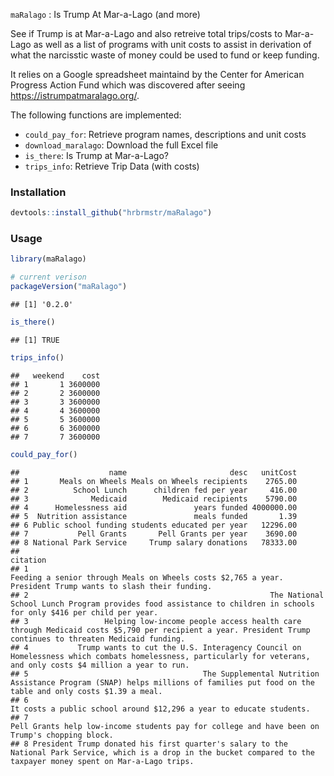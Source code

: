 
`maRalago` : Is Trump At Mar-a-Lago (and more)

See if Trump is at Mar-a-Lago and also retreive total trips/costs to Mar-a-Lago as well as a list of programs with unit costs to assist in derivation of what the narcisstic waste of money could be used to fund or keep funding.

It relies on a Google spreadsheet maintaind by the Center for American Progress Action Fund which was discovered after seeing <https://istrumpatmaralago.org/>.

The following functions are implemented:

-   `could_pay_for`: Retrieve program names, descriptions and unit costs
-   `download_maralago`: Download the full Excel file
-   `is_there`: Is Trump at Mar-a-Lago?
-   `trips_info`: Retrieve Trip Data (with costs)

### Installation

``` r
devtools::install_github("hrbrmstr/maRalago")
```

### Usage

``` r
library(maRalago)

# current verison
packageVersion("maRalago")
```

    ## [1] '0.2.0'

``` r
is_there()
```

    ## [1] TRUE

``` r
trips_info()
```

    ##   weekend    cost
    ## 1       1 3600000
    ## 2       2 3600000
    ## 3       3 3600000
    ## 4       4 3600000
    ## 5       5 3600000
    ## 6       6 3600000
    ## 7       7 3600000

``` r
could_pay_for()
```

    ##                    name                       desc   unitCost
    ## 1       Meals on Wheels Meals on Wheels recipients    2765.00
    ## 2          School Lunch      children fed per year     416.00
    ## 3              Medicaid        Medicaid recipients    5790.00
    ## 4      Homelessness aid               years funded 4000000.00
    ## 5  Nutrition assistance               meals funded       1.39
    ## 6 Public school funding students educated per year   12296.00
    ## 7           Pell Grants       Pell Grants per year    3690.00
    ## 8 National Park Service     Trump salary donations   78333.00
    ##                                                                                                                                                                    citation
    ## 1                                                              Feeding a senior through Meals on Wheels costs $2,765 a year. President Trump wants to slash their funding. 
    ## 2                                                      The National School Lunch Program provides food assistance to children in schools for only $416 per child per year. 
    ## 3                 Helping low-income people access health care through Medicaid costs $5,790 per recipient a year. President Trump continues to threaten Medicaid funding. 
    ## 4           Trump wants to cut the U.S. Interagency Council on Homelessness which combats homelessness, particularly for veterans, and only costs $4 million a year to run.
    ## 5                                       The Supplemental Nutrition Assistance Program (SNAP) helps millions of families put food on the table and only costs $1.39 a meal. 
    ## 6                                                                                                      It costs a public school around $12,296 a year to educate students. 
    ## 7                                                                             Pell Grants help low-income students pay for college and have been on Trump's chopping block.
    ## 8 President Trump donated his first quarter's salary to the National Park Service, which is a drop in the bucket compared to the taxpayer money spent on Mar-a-Lago trips.
